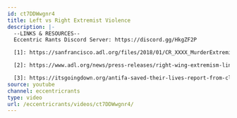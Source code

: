 ```yaml
---
id: ct7DDWwgnr4
title: Left vs Right Extremist Violence
description: |-
  --LINKS & RESOURCES--
  Eccentric Rants Discord Server: https://discord.gg/HkgZF2P

  [1]: https://sanfrancisco.adl.org/files/2018/01/CR_XXXX_MurderExtremismReport_PieChart3_vF.jpg

  [2]: https://www.adl.org/news/press-releases/right-wing-extremism-linked-to-every-2018-extremist-murder-in-the-us-adl-finds

  [3]: https://itsgoingdown.org/antifa-saved-their-lives-report-from-clery-at-charlottesville/
source: youtube
channel: eccentricrants
type: video
url: /eccentricrants/videos/ct7DDWwgnr4/
---
```

